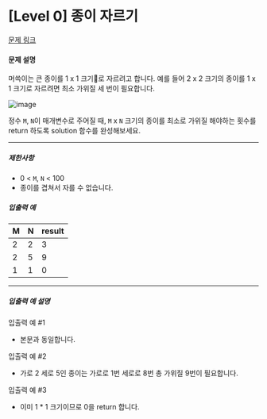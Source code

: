 # [Level 0] 종이 자르기

[문제 링크](https://school.programmers.co.kr/learn/courses/30/lessons/120922)

#### 문제 설명

머쓱이는 큰 종이를 1 x 1 크기로 자르려고 합니다. 예를 들어 2 x 2 크기의 종이를 1 x 1 크기로 자르려면 최소 가위질 세 번이 필요합니다.

![image](https://github.com/user-attachments/assets/b865b9bb-402a-4716-8f11-d3a5fd9b2beb)

정수 ```M```, ```N```이 매개변수로 주어질 때, ```M``` x ```N``` 크기의 종이를 최소로 가위질 해야하는 횟수를 return 하도록 solution 함수를 완성해보세요.

---

##### 제한사항

- 0 < ```M```, ```N``` < 100
- 종이를 겹쳐서 자를 수 없습니다.

##### 입출력 예

|M|N|result|
|:---|:---|:---|
|2|2|3|
|2|5|9|
|1|1|0|

---

##### 입출력 예 설명

입출력 예 #1

- 본문과 동일합니다.

입출력 예 #2

- 가로 2 세로 5인 종이는 가로로 1번 세로로 8번 총 가위질 9번이 필요합니다.

입출력 예 #3

- 이미 1 * 1 크기이므로 0을 return 합니다.
